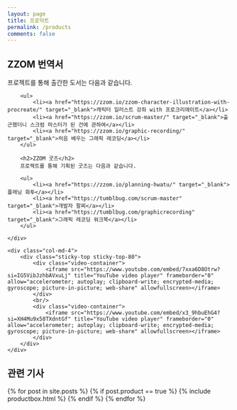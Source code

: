```yaml
---
layout: page
title: 프로덕트
permalink: /products
comments: false
---
```




<div class="row justify-content-between">
    <div class="col-md-8 pr-5">
        <h2>ZZOM 번역서</h2>
        프로젝트를 통해 출간한 도서는 다음과 같습니다.

        <ul>
            <li><a href="https://zzom.io/zzom-character-illustration-with-procreate/" target="_blank">캐릭터 일러스트 강좌 with 프로크리에이트</a></li>
            <li><a href="https://zzom.io/scrum-master/" target="_blank">출근했더니 스크럼 마스터가 된 건에 관하여</a></li>
            <li><a href="https://zzom.io/graphic-recording/" target="_blank">처음 배우는 그래픽 레코딩</a></li>
        </ul>

        <h2>ZZOM 굿즈</h2>
        프로젝트를 통해 기획된 굿즈는 다음과 같습니다.

        <ul>
            <li><a href="https://zzom.io/planning-hwatu/" target="_blank">플래닝 화투</a></li>
            <li><a href="https://tumblbug.com/scrum-master" target="_blank">개발자 팔찌</a></li>
            <li><a href="https://tumblbug.com/graphicrecording" target="_blank">그래픽 레코딩 워크북</a></li>
        </ul>
        
    </div>

    <div class="col-md-4">
        <div class="sticky-top sticky-top-80">
            <div class="video-container">
                <iframe src="https://www.youtube.com/embed/7xxa6D8Otrw?si=IG5VibJzhbAVxuLj" title="YouTube video player" frameborder="0" allow="accelerometer; autoplay; clipboard-write; encrypted-media; gyroscope; picture-in-picture; web-share" allowfullscreen></iframe>
            </div>
            <br/>
            <div class="video-container">
                <iframe src="https://www.youtube.com/embed/x3_9hbuEhG4?si=XH4Mu9x58TXdntGf" title="YouTube video player" frameborder="0" allow="accelerometer; autoplay; clipboard-write; encrypted-media; gyroscope; picture-in-picture; web-share" allowfullscreen></iframe>
            </div>
        </div>
    </div>
</div>

<!-- Products 
================================================== -->
<section class="featured-posts">
    <div class="section-title">
        <h2><span>관련 기사</span></h2>
    </div>
    <div class="row">
    {% for post in site.posts %}
        {% if post.product == true %}
            {% include productbox.html %}
        {% endif %}
    {% endfor %}
    </div>
</section>
